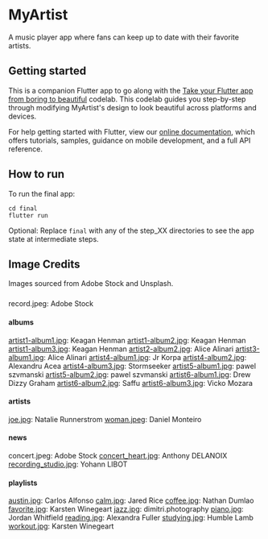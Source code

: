 # MyArtist

A music player app where fans can keep up to date with their favorite artists.

## Getting started

This is a companion Flutter app to go along with the [Take your Flutter
app from boring to beautiful](#) codelab. This codelab guides you
step-by-step through modifying MyArtist's design to look beautiful across
platforms and devices.

For help getting started with Flutter, view our
[online documentation](https://flutter.dev/docs), which offers tutorials,
samples, guidance on mobile development, and a full API reference.

## How to run

To run the final app:

```
cd final
flutter run
```
Optional: Replace `final` with any of the step_XX directories to see the
app state at intermediate steps. 

## Image Credits

Images sourced from Adobe Stock and Unsplash. 

###
record.jpeg: Adobe Stock

#### albums
[artist1-album1.jpg](https://unsplash.com/photos/f0WoQluZ8XI): Keagan Henman
[artist1-album2.jpg](https://unsplash.com/photos/6etHcucBiRg): Keagan Henman
[artist1-album3.jpg](https://unsplash.com/photos/qS7H4QV18Y4): Keagan Henman
[artist2-album2.jpg](https://unsplash.com/photos/MS371wlcGPo): Alice Alinari 
[artist3-album1.jpg](https://unsplash.com/photos/apYiDRNa-pY): Alice Alinari
[artist4-album1.jpg](https://unsplash.com/photos/ZWDg7v2FPWE): Jr Korpa
[artist4-album2.jpg](https://unsplash.com/photos/RQgKM1h2agA): Alexandru Acea
[artist4-album3.jpg](https://unsplash.com/photos/rX12B5uX7QM): 
Stormseeker
[artist5-album1.jpg](https://unsplash.com/photos/2FLzsOu-7Do): pawel szvmanski
[artist5-album2.jpg](https://unsplash.com/photos/Q4LxHmaygHA): pawel szvmanski
[artist6-album1.jpg](https://unsplash.com/photos/cTKGZJTMJQU): Drew Dizzy Graham
[artist6-album2.jpg](https://unsplash.com/photos/Qsw_e4EDTF0): Saffu
[artist6-album3.jpg](https://unsplash.com/photos/m82uh_vamhg): Vicko Mozara

#### artists
[joe.jpg](https://unsplash.com/photos/k7UKO-tT5QU): Natalie Runnerstrom
[woman.jpeg](https://unsplash.com/photos/w8wpFqiMpW8): Daniel Monteiro

#### news
concert.jpeg: Adobe Stock
[concert_heart.jpg](https://unsplash.com/photos/hzgs56Ze49s): Anthony DELANOIX
[recording_studio.jpg](https://unsplash.com/photos/CbOGmLA46JI): Yohann LIBOT

#### playlists
[austin.jpg](https://unsplash.com/photos/AlBgcDfDG_s): Carlos Alfonso
[calm.jpg](https://unsplash.com/photos/NTyBbu66_SI): Jared Rice
[coffee.jpg](https://unsplash.com/photos/XOhI_kW_TaM): Nathan Dumlao
[favorite.jpg](https://unsplash.com/photos/60GsdOMRFGc): Karsten Winegeart
[jazz.jpg](https://unsplash.com/photos/BY_KyTwTKq4): dimitri.photography
[piano.jpg](https://unsplash.com/photos/BhfE1IgcsA8): Jordan Whitfield
[reading.jpg](https://unsplash.com/photos/wkgv7I2VTzM): Alexandra Fuller
[studying.jpg](https://unsplash.com/photos/-moT-Deiw1M): Humble Lamb
[workout.jpg](https://unsplash.com/photos/CnEEF5eJemQ): Karsten Winegeart